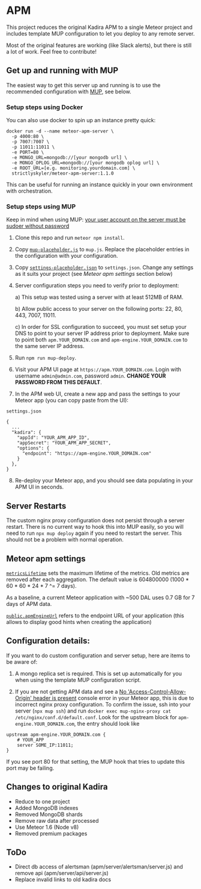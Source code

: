 # APM

This project reduces the original Kadira APM to a single Meteor project and includes template MUP configuration to let you deploy to any remote server.

Most of the original features are working (like Slack alerts), but there is still a lot of work. Feel free to contribute!

## Get up and running with MUP

The easiest way to get this server up and running is to use the recommended configuration with [MUP](https://github.com/zodern/meteor-up), see below.

### Setup steps using Docker
You can also use docker to spin up an instance pretty quick:

```
docker run -d --name meteor-apm-server \
  -p 4000:80 \
  -p 7007:7007 \
  -p 11011:11011 \
  -e PORT=80 \
  -e MONGO_URL=mongodb://[your mongodb url] \
  -e MONGO_OPLOG_URL=mongodb://[your mongodb oplog url] \
  -e ROOT_URL=[e.g. monitoring.yourdomain.com] \
  strictlyskyler/meteor-apm-server:1.1.0
```

This can be useful for running an instance quickly in your own environment with orchestration.

### Setup steps using MUP

Keep in mind when using MUP: [your user account on the server must be sudoer without password](http://meteor-up.com/docs.html#ssh-based-authentication-with-sudo)

1) Clone this repo and run `meteor npm install`.

2) Copy [`mup-placeholder.js`](mup-placeholder.js) to `mup.js`. Replace the placeholder entries in the configuration with your configuration.

3) Copy [`settings-placeholder.json`](settings-placeholder.json) to `settings.json`. Change any settings as it suits your project (see *Meteor apm settings* section below)

4) Server configuration steps you need to verify prior to deployment:

   a) This setup was tested using a server with at least 512MB of RAM.

   b) Allow public access to your server on the following ports: 22, 80, 443, 7007, 11011.

   c) In order for SSL configuration to succeed, you must set setup your DNS to point to your server IP address prior to deployment. Make sure to point both `apm.YOUR_DOMAIN.com` and `apm-engine.YOUR_DOMAIN.com` to the same server IP address.

5) Run `npm run mup-deploy`.

6) Visit your APM UI page at `https://apm.YOUR_DOMAIN.com`. Login with username `admin@admin.com`, password `admin`. **CHANGE YOUR PASSWORD FROM THIS DEFAULT**.

7) In the APM web UI, create a new app and pass the settings to your Meteor app (you can copy paste from the UI):

`settings.json`
```
{
  ...
  "kadira": {
    "appId": "YOUR_APM_APP_ID",
    "appSecret": "YOUR_APM_APP_SECRET",
    "options": {
      "endpoint": "https://apm-engine.YOUR_DOMAIN.com"
    }
  },
}
```

8) Re-deploy your Meteor app, and you should see data populating in your APM UI in seconds.

## Server Restarts

The custom nginx proxy configuration does not persist through a server restart. There is no current way to hook this into MUP easily, so you will need to run `npx mup deploy` again if you need to restart the server. This should not be a problem with normal operation.

## Meteor apm settings
[`metricsLifetime`](settings.json) sets the maximum lifetime of the metrics. Old metrics are removed after each aggregation. The default value is 604800000 (1000 * 60 * 60 * 24 * 7 ^= 7 days).

As a baseline, a current Meteor application with ~500 DAL uses 0.7 GB for 7 days of APM data.

[`public.apmEngineUrl`](settings.json) refers to the endpoint URL of your application (this allows to display good hints when creating the application)

## Configuration details:

If you want to do custom configuration and server setup, here are items to be aware of:

1) A mongo replica set is required. This is set up automatically for you when using the template MUP configuration script.

2) If you are not getting APM data and see a [No 'Access-Control-Allow-Origin' header is present](https://github.com/lmachens/meteor-apm-server/issues/14) console error in your Meteor app, this is due to incorrect nginx proxy configuration. To confirm the issue, ssh into your server (`npx mup ssh`) and run `docker exec mup-nginx-proxy cat /etc/nginx/conf.d/default.conf`. Look for the upstream block for `apm-engine.YOUR_DOMAIN.com`, the entry should look like 
```
upstream apm-engine.YOUR_DOMAIN.com {
    # YOUR_APP
    server SOME_IP:11011;
}
```

   If you see port 80 for that setting, the MUP hook that tries to update this port may be failing.

## Changes to original Kadira

* Reduce to one project
* Added MongoDB indexes
* Removed MongoDB shards
* Remove raw data after processed
* Use Meteor 1.6 (Node v8)
* Removed premium packages

## ToDo

* Direct db access of alertsman (apm/server/alertsman/server.js) and remove api (apm/server/api/server.js)
* Replace invalid links to old kadira docs
